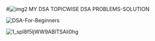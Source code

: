 #![img2](https://github.com/user-attachments/assets/fb5f5e48-ef3e-40ad-b657-31e7ff62c50d) MY DSA TOPICWISE DSA PROBLEMS-SOLUTION

![DSA-For-Beginners](https://github.com/user-attachments/assets/f90c2873-1f17-4051-ba5d-09a0584f0e5f)



![1_spI8f5ljWW9ABlTSAli0hg](https://github.com/user-attachments/assets/88518293-48ed-49c2-af73-335aa0011984)
